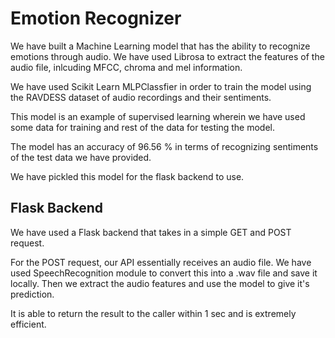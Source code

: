# Emotion Recognizer

We have built a Machine Learning model that has the ability to recognize emotions through audio. We have used Librosa to extract the features of the audio file, inlcuding MFCC, chroma and mel information. 

We have used Scikit Learn MLPClassfier in order to train the model using the RAVDESS dataset of audio recordings and their sentiments.

This model is an example of supervised learning wherein we have used some data for training and rest of the data for testing the model. 

The model has an accuracy of 96.56 % in terms of recognizing sentiments of the test data we have provided. 

We have pickled this model for the flask backend to use. 

## Flask Backend

We have used a Flask backend that takes in a simple GET and POST request. 

For the POST request, our API essentially receives an audio file. We have used SpeechRecognition module to convert this into a .wav file and save it locally. Then we extract the audio features and use the model to give it's prediction. 

It is able to return the result to the caller within 1 sec and is extremely efficient. 